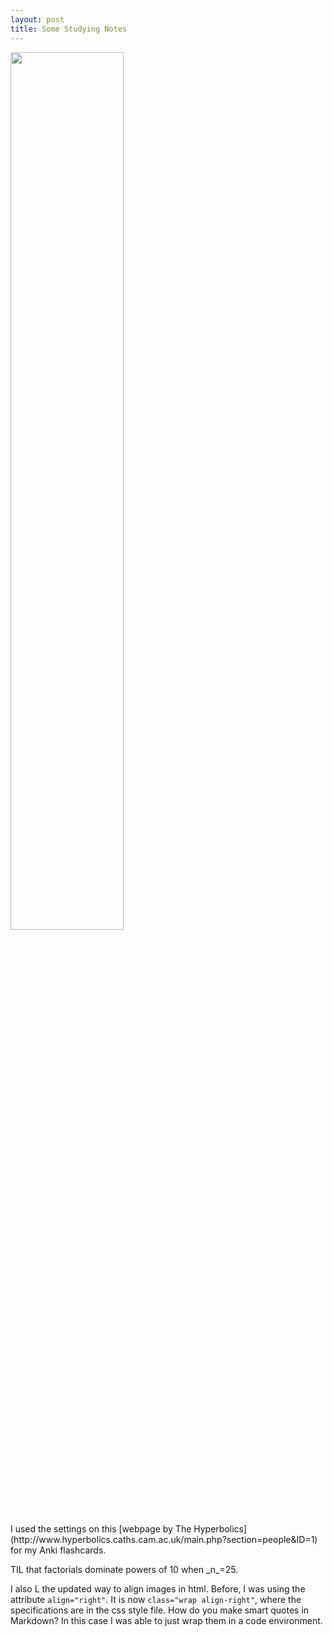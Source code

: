 ```yaml
---
layout: post
title: Some Studying Notes
---
```


<img src="https://wh33les.github.io/images/factorialPowersOfTen.png" class="wrap align-right" height="60%" width="60%">
<p>I used the settings on this [webpage by The Hyperbolics](http://www.hyperbolics.caths.cam.ac.uk/main.php?section=people&ID=1) for my Anki flashcards.</p>  
<p>TIL that factorials dominate powers of 10 when _n_=25. </p>
<p>I also L the updated way to align images in html. Before, I was using the attribute <code>align="right"</code>.  It is now <code>class="wrap align-right"</code>, where the specifications are in the css style file.  How do you make smart quotes in Markdown?  In this case I was able to just wrap them in a code environment. </p>  
